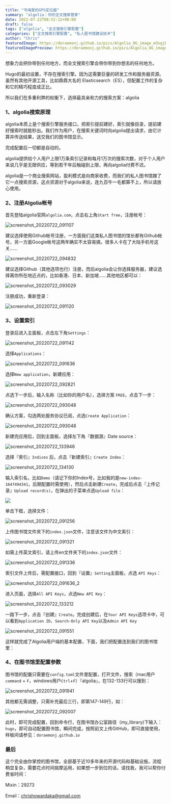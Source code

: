 ```yaml
---
title: "书海里的GPS定位器"
summary: "algolia：你的全文搜索管家"
date: 2022-07-22T08:52:12+08:00
draft: false
tags: ["algolia", "全文搜索引擎配置"]
categories: ["全文搜索引擎配置", "私人图书馆建设技术"]
author: "Chris"
featuredImage: https://doraemonj.github.io/pics/Algolia_OG_image_m3xgjb.png
featuredImagePreview: https://doraemonj.github.io/pics/Algolia_OG_image_m3xgjb2.png
---
```

想象力会把你带到任何地方，而全文搜索引擎会带你带到你想去的任何地方。

Hugo的最初设置，不存在搜索引擎。因为这需要巨量的研发工作和服务器资源。虽然有其他开源工具，比如鼎鼎大名的 Elasticsearch（ES），但配置工作的复杂和它的精巧程度成正比。

所以我们在多重利弊的权衡下，选择最具亲和力的搜索方案：algolia

### 1、algolia搜索原理

algolia本质上是个搜索引擎服务接口，把索引提前建好，索引就像目录，提前建好搜索时就能秒出。我们作为用户，在搜索关键词时向algolia提出请求，由它计算并传送结果，送交我们的图书馆显示。

完成配置后一切都是自动的。

algolia提供给个人用户上限1万条索引记录和每月1万次的搜索次数，对于个人用户来说几乎是无限供应，等到若干年后触碰到上限，再向algolia付费不迟。

algolia是一个商业搜索网站，盈利模式是向商家收费，而我们的私人图书馆蹭了它一点搜索资源，这点资源对于algolia来说，连九百牛一毛都算不上，所以请放心使用。

### 2、注册Algolia帐号

首先登陆algolia官网`algolia.com`，点击右上角`Start free`，注册帐号：

![screenshot_20220722_091107](https://doraemonj.github.io/pics/screenshot_20220722_091107.png)

建议选择使用Github帐号注册，一方面我们这类私人图书馆的馆长都有Github帐号，另一方面Google帐号这两年确实不太容易搞，很多人卡在了大陆手机号这关……

![screenshot_20220722_094832](https://doraemonj.github.io/pics/screenshot_20220722_094832.png)

建议选择Github（其他选项也行）注册，而后algolia会让你选择服务器，建议选择离你所在地近点的，比如香港、日本、新加坡……其他地区都可以：

![screenshot_20220722_093029](https://doraemonj.github.io/pics/screenshot_20220722_093029.png)

注册成功，重新登录：

![screenshot_20220722_091120](https://doraemonj.github.io/pics/screenshot_20220722_091120.png)

### 3、设置索引

登录后进入主面板，点击左下角`Settings`：

![screenshot_20220722_091142](https://doraemonj.github.io/pics/screenshot_20220722_091142.png)

选择`Applications`：

![screenshot_20220722_091636](https://doraemonj.github.io/pics/screenshot_20220722_091636_1.png)

选择`New application`，新建应用：

![screenshot_20220722_092821](https://doraemonj.github.io/pics/screenshot_20220722_092821.png)

点选下一步后，输入名称（比如你的用户名），选择方案 `FREE`，点击下一步：

![screenshot_20220722_093048](https://doraemonj.github.io/pics/screenshot_20220722_092831.png)

确认方案，勾选两处服务协议已阅，点选`Create Application`：

![screenshot_20220722_093048](https://doraemonj.github.io/pics/screenshot_20220722_093048.png)

新建完应用后，回到主面板，选择左下角『数据源』Date source：

![screenshot_20220722_133946](https://doraemonj.github.io/pics/screenshot_20220722_133946.png)

选择『索引』`Indices` 后，点击『新建索引』`Create Index`：

![screenshot_20220722_134130](https://doraemonj.github.io/pics/screenshot_20220722_134130.png)

输入索引名，比如`Demo`（请记下你的Index号，比如我的是`new-index-1647494341`，后期配置时需使用），然后点击新建`Create`，完成后点击『上传记录』`Upload record(s)`，在弹出的子菜单点选`Upload file`：

![](https://doraemonj.github.io/pics/screenshot_20220722_134741.png)

单击下框，选择文件：

![screenshot_20220722_091256](https://doraemonj.github.io/pics/screenshot_20220722_091256.png)

上传图书馆文件夹下的`index.json`文件，注意该文件为中文索引：

![screenshot_20220722_091321](https://doraemonj.github.io/pics/screenshot_20220722_091321.png)

如需上传英文索引，请上传en文件夹下的`index.json`文件：

![screenshot_20220722_091336](https://doraemonj.github.io/pics/screenshot_20220722_091336.png)

索引文件上传后，需配置接口，回到『设置』`Setting`主面板，点选 `API Keys`：

![screenshot_20220722_091636_2](https://doraemonj.github.io/pics/screenshot_20220722_091636_2.png)

进入页面，选择`All API Keys`，点选`New API Key`：

![screenshot_20220722_133212](https://doraemonj.github.io/pics/screenshot_20220722_133212.png)

一路下一步，点击『创建』`Create`。完成创建后，在`Your API Keys`选项卡中，可以看到`Application ID`、`Search-Only API Key`以及`Admin API Key`

![screenshot_20220722_091551](https://doraemonj.github.io/pics/screenshot_20220722_091551.png)

这样就完成了Algolia用户端的基本配置，下面，我们把配置连到我们的图书馆里：

### 4、在图书馆里配置参数

图书馆的配置只需要在`config.toml`文件里配置，打开文件，搜索（mac用户`command` + `F`，windows用户`Ctrl`+`F`）『algolia』，在132-133行可以搜到：

![screenshot_20220722_091941](https://doraemonj.github.io/pics/screenshot_20220722_091941.png)

其他都无需调整，只需补充最后三行，即第147-149行，如：

![screenshot_20220722_092007](https://doraemonj.github.io/pics/screenshot_20220722_092007.png)

此时，即可完成配置，回到命令行，在图书馆办公室路径（my_library)下输入：`hugo`，即可自动配置图书馆，瞬间完成，按照前文上传GitHub，即可直接使用，样板间请参见：`doraemonj.github.io`

### 最后

这个完全由你掌控的图书馆，全部基于近10多年来的开源代码和基础设施，流程稍显复杂，需要花点时间揣摩运用，如果想一步到位的话，请找我，我可以帮你付费省时间：

Mixin：29273

Email：chrishowardaka@gmail.com
